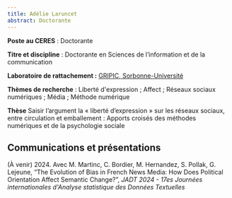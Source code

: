 ```yaml
---
title: Adélie Laruncet 
abstract: Doctorante
---
```


**Poste au CERES** : Doctorante

**Titre et discipline** : Doctorante en Sciences de l’information et de la communication

**Laboratoire de rattachement :** [GRIPIC, Sorbonne-Université](https://www.gripic.fr/)

**Thèmes de recherche** : Liberté d'expression ; Affect ; Réseaux sociaux numériques ; Média ; Méthode numérique

**Thèse** Saisir l’argument la « liberté d’expression » sur les réseaux sociaux, entre circulation et emballement : Apports croisés des méthodes numériques et de la psychologie sociale

## Communications et présentations

(À venir) 2024. Avec M. Martinc, C. Bordier, M. Hernandez, S. Pollak, G. Lejeune, “The Evolution of Bias in French News Media: How Does Political Orientation Affect Semantic Change?”, *JADT 2024 - 17es Journées internationales d'Analyse statistique des Données Textuelles*
 
